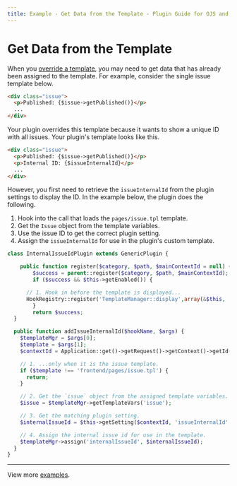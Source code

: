 ```yaml
---
title: Example - Get Data from the Template - Plugin Guide for OJS and OMP
---
```


# Get Data from the Template

When you [override a template](./templates#override-templates), you may need to get data that has already been assigned to the template. For example, consider the single issue template below.

```html
<div class="issue">
  <p>Published: {$issue->getPublished()}</p>
  ...
</div>
```

Your plugin overrides this template because it wants to show a unique ID with all issues. Your plugin's template looks like this.

```html
<div class="issue">
  <p>Published: {$issue->getPublished()}</p>
  <p>Internal ID: {$issueInternalId}</p>
  ...
</div>
```

However, you first need to retrieve the `issueInternalId` from the plugin settings to display the ID. In the example below, the plugin does the following.

1. Hook into the call that loads the `pages/issue.tpl` template.
2. Get the `Issue` object from the template variables.
3. Use the issue ID to get the correct plugin setting.
4. Assign the `issueInternalId` for use in the plugin's custom template.

```php
class InternalIssueIdPlugin extends GenericPlugin {

    public function register($category, $path, $mainContextId = null) {
        $success = parent::register($category, $path, $mainContextId);
        if ($success && $this->getEnabled()) {

      // 1. Hook in before the template is displayed...
      HookRegistry::register('TemplateManager::display',array(&$this, 'addIssueInternalId'));
        }
        return $success;
  }

  public function addIssueInternalId($hookName, $args) {
    $templateMgr = $args[0];
    $template = $args[1];
    $contextId = Application::get()->getRequest()->getContext()->getId();

    // 1. ...only when it is the issue template.
    if ($template !== 'frontend/pages/issue.tpl') {
      return;
    }

    // 2. Get the `issue` object from the assigned template variables.
    $issue = $templateMgr->getTemplateVars('issue');

    // 3. Get the matching plugin setting.
    $internalIssueId = $this->getSetting($contextId, 'issueInternalId' . $issue->getId());

    // 4. Assign the internal issue id for use in the template.
    $templateMgr->assign('internalIssueId', $internalIssueId);
  }
}
```

---

View more [examples](./examples).
